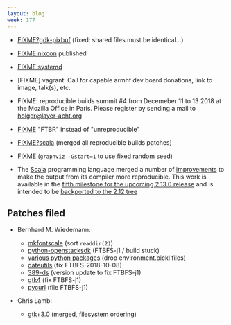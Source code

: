 ```yaml
---
layout: blog
week: 177
---
```


* [FIXME?gdk-pixbuf](https://bugs.debian.org/908309#22) (fixed: shared files must be identical...)

* [FIXME nixcon](https://nixcon2018.org/\#program) published

* [FIXME systemd](https://github.com/systemd/systemd/issues/10045)

* [FIXME] vagrant: Call for capable armhf dev board donations, link to image, talk(s), etc.

* FIXME: reproducible builds summit #4 from Decemeber 11 to 13 2018 at the Mozilla Office in Paris. Please register by sending a mail to holger@layer-acht.org

* [FIXME](https://salsa.debian.org/qa/distro-tracker/merge_requests/50) "FTBR" instead of "unreproducible"

* [FIXME?scala](https://github.com/scala/scala-dev/issues/405) (merged all reproducible builds patches)

* [FIXME](https://twitter.com/Graphviz/status/1039632469782396929) (`graphviz -Gstart=1` to use fixed random seed)

* The [Scala](https://www.scala-lang.org/) programming language merged a number of [improvements](https://github.com/scala/scala-dev/issues/405) to make the output from its compiler more reproducible. This work is available in the [fifth milestone for the upcoming 2.13.0 release](https://github.com/scala/scala/releases/tag/v2.13.0-M5) and is intended to be [backported to the 2.12 tree](https://github.com/scala/scala/pull/7203)

Patches filed
-------------

* Bernhard M. Wiedemann:
    * [mkfontscale](https://gitlab.freedesktop.org/xorg/app/mkfontscale/merge_requests/1) (sort `readdir(2)`)
    * [python-openstacksdk](https://bugzilla.opensuse.org/show_bug.cgi?id=1107814) (FTBFS-j1 / build stuck)
    * [various python packages](https://review.openstack.org/568815) (drop environment.pickl files)
    * [dateutils](https://github.com/hroptatyr/dateutils/pull/85) (fix FTBFS-2018-10-08)
    * [389-ds](https://build.opensuse.org/request/show/635208) (version update to fix FTBFS-j1)
    * [gtk4](https://build.opensuse.org/request/show/635318) (fix FTBFS-j1)
    * [pycurl](https://github.com/pycurl/pycurl/issues/541) (file FTBFS-j1)

* Chris Lamb:
    * [gtk+3.0](https://bugs.debian.org/875700#19) (merged, filesystem ordering)

